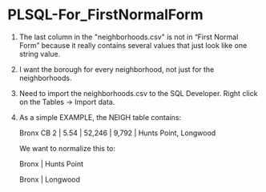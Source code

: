 # PLSQL-For_FirstNormalForm



1. The last column in the "neighborhoods.csv" is not in “First Normal Form” because it really contains several values that just look like    one string value.
2. I want the borough for every neighborhood, not just for the neighborhoods.

3. Need to import the neighborhoods.csv to the SQL Developer. Right click on the Tables -> Import data.


4. As a simple EXAMPLE, the NEIGH table contains:
  
   Bronx CB 2 | 5.54 | 52,246 | 9,792 | Hunts Point, Longwood

   We want to normalize this to:
   
   Bronx | Hunts Point
   
   Bronx | Longwood
   



